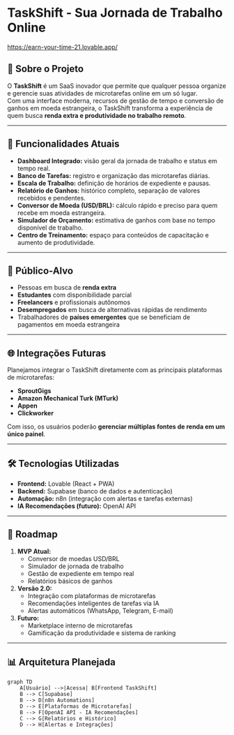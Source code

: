 # TaskShift - Sua Jornada de Trabalho Online

https://earn-your-time-21.lovable.app/

## 📌 Sobre o Projeto
O **TaskShift** é um SaaS inovador que permite que qualquer pessoa organize e gerencie suas atividades de microtarefas online em um só lugar.  
Com uma interface moderna, recursos de gestão de tempo e conversão de ganhos em moeda estrangeira, o TaskShift transforma a experiência de quem busca **renda extra e produtividade no trabalho remoto**.

---

## 🚀 Funcionalidades Atuais
- **Dashboard Integrado:** visão geral da jornada de trabalho e status em tempo real.  
- **Banco de Tarefas:** registro e organização das microtarefas diárias.  
- **Escala de Trabalho:** definição de horários de expediente e pausas.  
- **Relatório de Ganhos:** histórico completo, separação de valores recebidos e pendentes.  
- **Conversor de Moeda (USD/BRL):** cálculo rápido e preciso para quem recebe em moeda estrangeira.  
- **Simulador de Orçamento:** estimativa de ganhos com base no tempo disponível de trabalho.  
- **Centro de Treinamento:** espaço para conteúdos de capacitação e aumento de produtividade.

---

## 🎯 Público-Alvo
- Pessoas em busca de **renda extra**  
- **Estudantes** com disponibilidade parcial  
- **Freelancers** e profissionais autônomos  
- **Desempregados** em busca de alternativas rápidas de rendimento  
- Trabalhadores de **países emergentes** que se beneficiam de pagamentos em moeda estrangeira

---

## 🌐 Integrações Futuras
Planejamos integrar o TaskShift diretamente com as principais plataformas de microtarefas:  
- **SproutGigs**  
- **Amazon Mechanical Turk (MTurk)**  
- **Appen**  
- **Clickworker**  

Com isso, os usuários poderão **gerenciar múltiplas fontes de renda em um único painel**.

---

## 🛠️ Tecnologias Utilizadas
- **Frontend:** Lovable (React + PWA)  
- **Backend:** Supabase (banco de dados e autenticação)  
- **Automação:** n8n (integração com alertas e tarefas externas)  
- **IA Recomendações (futuro):** OpenAI API

---

## 📅 Roadmap
1. **MVP Atual:**  
   - Conversor de moedas USD/BRL  
   - Simulador de jornada de trabalho  
   - Gestão de expediente em tempo real  
   - Relatórios básicos de ganhos  
2. **Versão 2.0:**  
   - Integração com plataformas de microtarefas  
   - Recomendações inteligentes de tarefas via IA  
   - Alertas automáticos (WhatsApp, Telegram, E-mail)  
3. **Futuro:**  
   - Marketplace interno de microtarefas  
   - Gamificação da produtividade e sistema de ranking

---

## 📊 Arquitetura Planejada
```mermaid
graph TD
    A[Usuário] -->|Acessa| B[Frontend TaskShift]
    B --> C[Supabase]
    B --> D[n8n Automations]
    D --> E[Plataformas de Microtarefas]
    B --> F[OpenAI API - IA Recomendações]
    C --> G[Relatórios e Histórico]
    D --> H[Alertas e Integrações]
